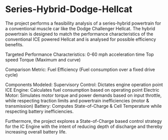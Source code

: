 # Series-Hybrid-Dodge-Hellcat
The project performs a feasibility analysis of a series-hybrid powertrain for a conventional muscle car like the Dodge Challenger Hellcat. The hybrid powertrain is designed to match the performance characteristics of the conventional ICE powered Hellcat and is analysed for possible efficiency benefits. 

Targeted Performance Characteristics:
  0-60 mph acceleration time
  Top speed
  Torque (Maximum and curve)

Comparison Metric: Fuel Efficiency (Fuel consumption over a fixed drive cycle)

Components Modeled:
  Supervisory Control: Dictates engine operation point
  ICE Engine: Calculates fuel consumption based on operating point
  Electric Motor: Simulates motor torque and power demands based on input throttle, while respecting traction limits and powertrain inefficiencies (motor & transmission)
  Battery: Computes State-of-Charge & Cell Temperature while respecting battery inefficiencies.

Furthermore, the project explores a State-of-Charge based control strategy for the IC Engine with the intent of reducing depth of discharge and thereby increasing overall battery life.
